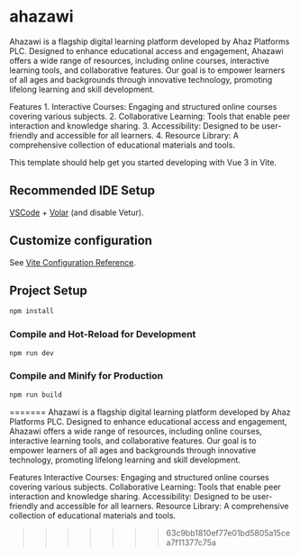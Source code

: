 # ahazawi
Ahazawi is a flagship digital learning platform developed by Ahaz Platforms PLC. Designed to enhance educational access and engagement, Ahazawi offers a wide range of resources, including online courses, interactive learning tools, and collaborative features. Our goal is to empower learners of all ages and backgrounds through innovative technology, promoting lifelong learning and skill development.

Features
    1. Interactive Courses: Engaging and structured online courses covering various subjects.
    2. Collaborative Learning: Tools that enable peer interaction and knowledge sharing.
    3. Accessibility: Designed to be user-friendly and accessible for all learners.
    4. Resource Library: A comprehensive collection of educational materials and tools.



This template should help get you started developing with Vue 3 in Vite.

## Recommended IDE Setup

[VSCode](https://code.visualstudio.com/) + [Volar](https://marketplace.visualstudio.com/items?itemName=Vue.volar) (and disable Vetur).

## Customize configuration

See [Vite Configuration Reference](https://vite.dev/config/).

## Project Setup

```sh
npm install
```

### Compile and Hot-Reload for Development

```sh
npm run dev
```

### Compile and Minify for Production

```sh
npm run build
```
=======
Ahazawi is a flagship digital learning platform developed by Ahaz Platforms PLC. Designed to enhance educational access and engagement, Ahazawi offers a wide range of resources, including online courses, interactive learning tools, and collaborative features. Our goal is to empower learners of all ages and backgrounds through innovative technology, promoting lifelong learning and skill development.

Features
Interactive Courses: Engaging and structured online courses covering various subjects.
Collaborative Learning: Tools that enable peer interaction and knowledge sharing.
Accessibility: Designed to be user-friendly and accessible for all learners.
Resource Library: A comprehensive collection of educational materials and tools.
>>>>>>> 63c9bb1810ef77e01bd5805a15cea7f11377c75a
